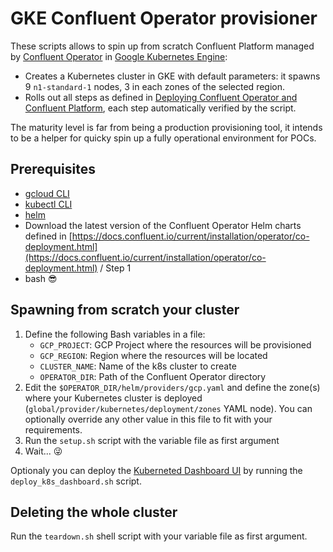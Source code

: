 # GKE Confluent Operator provisioner

These scripts allows to spin up from scratch Confluent Platform managed by [Confluent Operator](https://docs.confluent.io/current/installation/operator/index.html) in [Google Kubernetes Engine](https://cloud.google.com/kubernetes-engine/):
- Creates a Kubernetes cluster in GKE with default parameters: it spawns 9 `n1-standard-1` nodes, 3 in each zones of the selected region.
- Rolls out all steps as defined in [Deploying Confluent Operator and Confluent Platform](https://docs.confluent.io/current/installation/operator/co-deployment.html), each step automatically verified by the script.

The maturity level is far from being a production provisioning tool, it intends to be a helper for quicky spin up a fully operational environment for POCs.

## Prerequisites 

- [gcloud CLI](https://cloud.google.com/sdk/gcloud)
- [kubectl CLI](https://kubernetes.io/docs/tasks/tools/install-kubectl/)
- [helm](https://helm.sh/)
- Download the latest version of the Confluent Operator Helm charts defined in [https://docs.confluent.io/current/installation/operator/co-deployment.html](https://docs.confluent.io/current/installation/operator/co-deployment.html) / Step 1 
- bash 😎

## Spawning from scratch your cluster

1. Define the following Bash variables in a file:
    - `GCP_PROJECT`: GCP Project where the resources will be provisioned
    - `GCP_REGION`: Region where the resources will be located
    - `CLUSTER_NAME`: Name of the k8s cluster to create
    - `OPERATOR_DIR`: Path of the Confluent Operator directory
1. Edit the `$OPERATOR_DIR/helm/providers/gcp.yaml` and define the zone(s) where your Kubernetes cluster is deployed (`global/provider/kubernetes/deployment/zones` YAML node). You can optionally override any other value in this file to fit with your requirements.
1. Run the `setup.sh` script with the variable file as first argument
1. Wait... 😜

Optionaly you can deploy the [Kuberneted Dashboard UI](https://kubernetes.io/docs/tasks/access-application-cluster/web-ui-dashboard/) by running the `deploy_k8s_dashboard.sh` script.

## Deleting the whole cluster

Run the `teardown.sh` shell script with your variable file as first argument.
